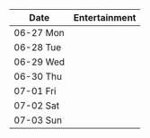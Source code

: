 | Date      | Entertainment |
| --------- | ------------- |
| 06-27 Mon |               |
| 06-28 Tue |               |
| 06-29 Wed |               |
| 06-30 Thu |               |
| 07-01 Fri |               |
| 07-02 Sat |               |
| 07-03 Sun |               |

